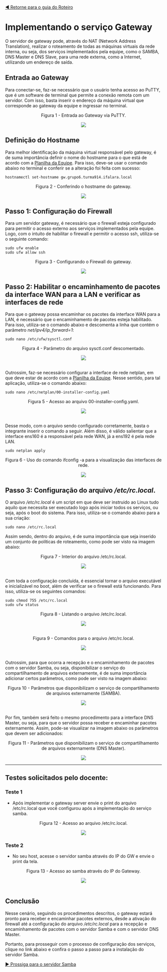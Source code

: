 [◀️ Retorne para o guia do Roteiro](https://github.com/pedrohenriquee8/projetofinal-grupo6-914/blob/main/projeto-4b-sred/roteiro/README.md)

# Implementando o serviço Gateway

O servidor de gateway pode, através do NAT (Network Address Translation), realizar o roteamento de todas as máquinas virtuais da rede interna, ou seja, dos serviços implementados pela equipe, como o SAMBA, DNS Master e DNS Slave, para uma rede externa, como a Internet, utilizando um endereço de saída.

## Entrada ao Gateway

Para conectar-se, faz-se necessário que o usuário tenha acesso ao PuTTY, que é um software de terminal que permite a conexão remota com um servidor. Com isso, basta inserir o endereço da máquina virtual que corresponde ao gateway da equipe e ingressar no terminal.

<div align="center">
<p>Figura 1 - Entrada ao Gateway via PuTTY.</p>
<img src="../images/gateway/01 - Entrada ao Gateway.png" />
</div>

## Definição do Hostname

Para melhor identificação da máquina virtual responsável pelo gateway, é de suma importância definir o nome do hostname para o que está de acordo com a [Planilha da Equipe](https://github.com/pedrohenriquee8/projetofinal-grupo6-914/blob/main/projeto-4b-sred/planilha/README.md). Para isso, deve-se usar o comando abaixo no terminal e conferir se a alteração foi feita com sucesso:

```
hostnamectl set-hostname gw.grupo6.turma914.ifalara.local
```

<div align="center">
<p>Figura 2 - Conferindo o hostname do gateway.</p>
<img src="../images/gateway/02 - Conferindo o hostname.png" />
</div>

## Passo 1: Configuração do Firewall

Para um servidor gateway, é necessário que o firewall esteja configurado para permitir o acesso externo aos serviços implementados pela equipe. Logo, com o intuito de habilitar o firewall e permitir o acesso ssh, utiliza-se o seguinte comando:

```
sudo ufw enable
sudo ufw allow ssh
```

<div align="center">
<p>Figura 3 - Configurando o Firewall do gateway.</p>
<img src="../images/gateway/03 - Configurando o Firewall.png" />
</div>

## Passo 2: Habilitar o encaminhamento de pacotes da interface WAN para a LAN e verificar as interfaces de rede

Para que o gateway possa encaminhar os pacotes da interface WAN para a LAN, é necessário que o encaminhamento de pacotes esteja habilitado. Para isso, utiliza-se o comando abaixo e descomenta a linha que contém o parâmetro _net/ipv4/ip_forward=1_:

```
sudo nano /etc/ufw/sysctl.conf
```

<div align="center">
<p>Figura 4 - Parâmetro do arquivo sysctl.conf descomentado.</p>
<img src="../images/gateway/04 - Parâmetro arquivo sysctl.png" />
</div> <br />

Outrossim, faz-se necessário configurar a interface de rede netplan, em que deve estar de acordo com a [Planilha da Equipe](https://github.com/pedrohenriquee8/projetofinal-grupo6-914/blob/main/projeto-4b-sred/planilha/README.md). Nesse sentido, para tal aplicação, utiliza-se o comando abaixo:

```
sudo nano /etc/netplan/00-installer-config.yaml
```

<div align="center">
<p>Figura 5 - Acesso ao arquivo 00-installer-config.yaml.</p>
<img src="../images/gateway/05 - Arquivo com as interfaces de rede.png " />
</div> <br />

Desse modo, com o arquivo sendo configurado corretamente, basta o integrante inserir o comando a seguir. Além disso, é válido salientar que a interface ens160 é a responsável pela rede WAN, já a ens192 é pela rede LAN.

```
sudo netplan apply
```

<div align="center">
<p>Figura 6 - Uso do comando ifconfig -a para a visualização das interfaces de rede.</p>
<img src="../images/gateway/06 - Configuração da interface de rede netplan.png" />
</div>

## Passo 3: Configuração do arquivo _/etc/rc.local_.

O arquivo _/etc/rc.local_ é um script em que deve ser instruido ao Linux tudo aquilo que necessita ser executado logo após iniciar todos os serviços, ou seja, após o boot do sistema. Para isso, utiliza-se o comando abaixo para a sua criação:

```
sudo nano /etc/rc.local
```

Assim sendo, dentro do arquivo, é de suma importância que seja inserido um conjunto de políticas de roteamento, como pode ser visto na imagem abaixo:

<div align="center">
<p>Figura 7 - Interior do arquivo /etc/rc.local.</p>
<img src="../images/gateway/07 - Configuração do arquivo rclocal.png" />
</div> <br />

Com toda a configuração concluída, é essencial tornar o arquivo executável e inicializável no boot, além de verificar se o firewall está funcionando. Para isso, utiliza-se os seguintes comandos:

```
sudo chmod 755 /etc/rc.local
sudo ufw status
```

<div align="center">
<p>Figura 8 - Listando o arquivo /etc/rc.local.</p>
<img src="../images/gateway/08 - Listando o arquivo rclocal.png" />
</div> <br />

<div align="center">
<p>Figura 9 - Comandos para o arquivo /etc/rc.local.</p>
<img src="../images/gateway/09 - Comandos para o arquivo rclocal.png" />
</div> <br />

Outrossim, para que ocorra a recepção e o encaminhamento de pacotes com o servidor Samba, ou seja, disponibilizar o serviço do compartilhamento de arquivos externamente, é de suma importância adicionar certos parâmetros, como pode ser visto na imagem abaixo:

<div align="center">
<p>Figura 10 - Parâmetros que disponibilizam o serviço de compartilhamento de arquivos externamente (SAMBA).</p>
<img src="../images/gateway/10 - Configurando para a entrada de pacotes [Samba].png" />
</div> <br />

Por fim, também será feito o mesmo procedimento para a interface DNS Master, ou seja, para que o servidor possa receber e encaminhar pacotes externamente. Assim, pode-se visualizar na imagem abaixo os parâmetros que devem ser adicionados:

<div align="center">
<p>Figura 11 - Parâmetros que disponibilizam o serviço de compartilhamento de arquivos externamente (DNS Master).</p>
<img src="../images/gateway/11 - Configurando o arquivo rclocal para a recepção de pacotes com base no servidor DNS Master.png" />
</div>

<hr />

## Testes solicitados pelo docente:

### Teste 1

- Após implementar o gateway server envie o print do arquivo /etc/rc.local que você configurou após a implementação do serviço samba.

<div align="center">
<p>Figura 12 - Acesso ao arquivo /etc/rc.local.</p>
<img src="../images/gateway/Primeiro teste.png" />
</div>

### Teste 2

- No seu host, acesse o servidor samba através do IP do GW e envie o print da tela.

<div align="center">
<p>Figura 13 - Acesso ao samba através do IP do Gateway.</p>
<img src="../images/gateway/Segundo teste.png" />
</div> </br>

## Conclusão

Nesse cenário, seguindo os procedimentos descritos, o gateway estará pronto para receber e encaminhar pacotes externos, desde a ativação do firewall até a configuração do arquivo _/etc/rc.local_ para a recepção e encaminhamento de pacotes com o servidor Samba e com o servidor DNS Master.

Portanto, para prosseguir com o processo de configuração dos serviços, clique no link abaixo e confira o passo a passo para a instalação do servidor Samba.

[▶️ Prossiga para o servidor Samba](https://github.com/pedrohenriquee8/projetofinal-grupo6-914/blob/main/projeto-4b-sred/roteiro/samba.md)

